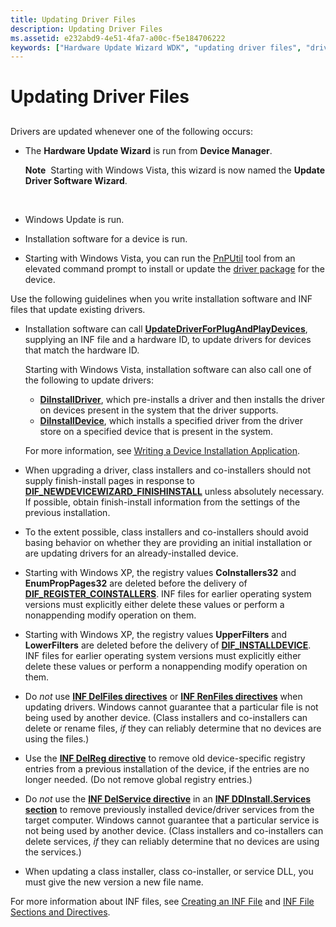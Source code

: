 ```yaml
---
title: Updating Driver Files
description: Updating Driver Files
ms.assetid: e232abd9-4e51-4fa7-a00c-f5e184706222
keywords: ["Hardware Update Wizard WDK", "updating driver files", "driver file updates WDK", "Device setup WDK device installations , updating existing drivers", "device installations WDK , updating existing drivers", "installing devices WDK , updating existing drivers", "existing driver updates WDK"]
---
```


# Updating Driver Files


## <a href="" id="ddk-updating-driver-files-dg"></a>


Drivers are updated whenever one of the following occurs:

-   The **Hardware Update Wizard** is run from **Device Manager**.

    **Note**  Starting with Windows Vista, this wizard is now named the **Update Driver Software Wizard**.

     

-   Windows Update is run.

-   Installation software for a device is run.

-   Starting with Windows Vista, you can run the [PnPUtil](https://msdn.microsoft.com/library/windows/hardware/ff550419) tool from an elevated command prompt to install or update the [driver package](driver-packages.md) for the device.

Use the following guidelines when you write installation software and INF files that update existing drivers.

-   Installation software can call [**UpdateDriverForPlugAndPlayDevices**](https://msdn.microsoft.com/library/windows/hardware/ff553534), supplying an INF file and a hardware ID, to update drivers for devices that match the hardware ID.

    Starting with Windows Vista, installation software can also call one of the following to update drivers:

    -   [**DiInstallDriver**](https://msdn.microsoft.com/library/windows/hardware/ff544717), which pre-installs a driver and then installs the driver on devices present in the system that the driver supports.
    -   [**DiInstallDevice**](https://msdn.microsoft.com/library/windows/hardware/ff544710), which installs a specified driver from the driver store on a specified device that is present in the system.

    For more information, see [Writing a Device Installation Application](writing-a-device-installation-application.md).

-   When upgrading a driver, class installers and co-installers should not supply finish-install pages in response to [**DIF\_NEWDEVICEWIZARD\_FINISHINSTALL**](https://msdn.microsoft.com/library/windows/hardware/ff543702) unless absolutely necessary. If possible, obtain finish-install information from the settings of the previous installation.

-   To the extent possible, class installers and co-installers should avoid basing behavior on whether they are providing an initial installation or are updating drivers for an already-installed device.

-   Starting with Windows XP, the registry values **CoInstallers32** and **EnumPropPages32** are deleted before the delivery of [**DIF\_REGISTER\_COINSTALLERS**](https://msdn.microsoft.com/library/windows/hardware/ff543715). INF files for earlier operating system versions must explicitly either delete these values or perform a nonappending modify operation on them.

-   Starting with Windows XP, the registry values **UpperFilters** and **LowerFilters** are deleted before the delivery of [**DIF\_INSTALLDEVICE**](https://msdn.microsoft.com/library/windows/hardware/ff543692). INF files for earlier operating system versions must explicitly either delete these values or perform a nonappending modify operation on them.

-   Do *not* use [**INF DelFiles directives**](inf-delfiles-directive.md) or [**INF RenFiles directives**](inf-renfiles-directive.md) when updating drivers. Windows cannot guarantee that a particular file is not being used by another device. (Class installers and co-installers can delete or rename files, *if* they can reliably determine that no devices are using the files.)

-   Use the [**INF DelReg directive**](inf-delreg-directive.md) to remove old device-specific registry entries from a previous installation of the device, if the entries are no longer needed. (Do not remove global registry entries.)

-   Do *not* use the [**INF DelService directive**](inf-delservice-directive.md) in an [**INF DDInstall.Services section**](inf-ddinstall-services-section.md) to remove previously installed device/driver services from the target computer. Windows cannot guarantee that a particular service is not being used by another device. (Class installers and co-installers can delete services, *if* they can reliably determine that no devices are using the services.)

-   When updating a class installer, class co-installer, or service DLL, you must give the new version a new file name.

For more information about INF files, see [Creating an INF File](overview-of-inf-files.md) and [INF File Sections and Directives](inf-file-sections-and-directives.md).

 

 






